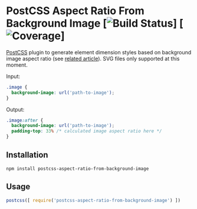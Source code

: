 # PostCSS Aspect Ratio From Background Image [![Build Status][ci-img]] [![Coverage][coverage-img]]

[PostCSS] plugin to generate element dimension styles based on background image aspect ratio (see [related article](https://css-tricks.com/snippets/sass/maintain-aspect-ratio-mixin)).
SVG files only supported at this moment.

Input:

```css
.image {
  background-image: url('path-to-image');
}
```

Output:

```css
.image:after {
  background-image: url('path-to-image');
  padding-top: 33% /* calculated image aspect ratio here */
}
```

## Installation

```
npm install postcss-aspect-ratio-from-background-image
```

## Usage

```js
postcss([ require('postcss-aspect-ratio-from-background-image') ])
```

[PostCSS]: https://github.com/postcss/postcss
[ci-img]:  https://travis-ci.org/kisenka/postcss-aspect-ratio-from-background-image.svg
[coverage-img]: https://coveralls.io/repos/github/kisenka/postcss-aspect-ratio-from-background-image/badge.svg

